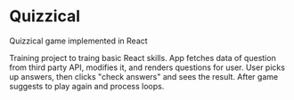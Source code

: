 # Quizzical
Quizzical game implemented in React 

Training project to traing basic React skills. App fetches data of question from third party API, modifies it, and renders questions for user. User picks up answers, then clicks "check answers" and sees the result. After game suggests to play again and process loops. 

